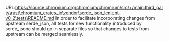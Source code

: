 URL:https://source.chromium.org/chromium/chromium/src/+/main:third_party\rust\chromium_crates_io\vendor\serde_json_lenient-v0_2\tests\README.md
In order to facilitate incorporating changes from upstream serde_json,
all tests for new functionality introduced by serde_jsonc should go
in separate files so that changes to tests from upstream can be merged
seamlessly.
